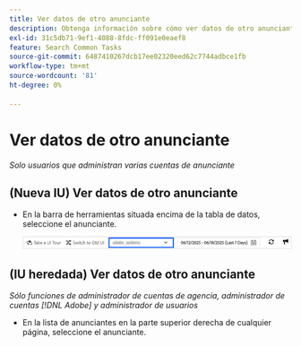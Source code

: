 ```yaml
---
title: Ver datos de otro anunciante
description: Obtenga información sobre cómo ver datos de otro anunciante.
exl-id: 31c5db71-9ef1-4088-8fdc-ff091e0eaef8
feature: Search Common Tasks
source-git-commit: 6487410267dcb17ee02320eed62c7744adbce1fb
workflow-type: tm+mt
source-wordcount: '81'
ht-degree: 0%

---
```


# Ver datos de otro anunciante

*Solo usuarios que administran varias cuentas de anunciante*

## (Nueva IU) Ver datos de otro anunciante

* En la barra de herramientas situada encima de la tabla de datos, seleccione el anunciante.

  ![Selector de anunciante en la barra de herramientas](/help/search-social-commerce/assets/advertiser-selector.png "Selector de anunciante en la barra de herramientas")

## (IU heredada) Ver datos de otro anunciante

*Sólo funciones de administrador de cuentas de agencia, administrador de cuentas [!DNL Adobe] y administrador de usuarios*

* En la lista de anunciantes en la parte superior derecha de cualquier página, seleccione el anunciante.
